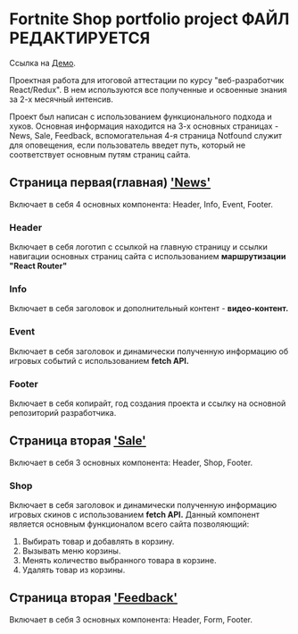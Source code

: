 # Fortnite Shop portfolio project ФАЙЛ РЕДАКТИРУЕТСЯ
Ссылка на [Демо](https://egilmanof.github.io/react-fortnite-shop/).

Проектная работа для итоговой аттестации по курсу "веб-разработчик React/Redux".
В нем используются все полученные и освоенные знания за 2-х месячный интенсив.

Проект был написан с использованием функционального подхода и хуков. Основная информация находится на 3-х основных страницах - News, Sale, Feedback, вспомогательная 4-я страница Notfound служит для оповещения, если пользователь введет путь, который не соответствует основным путям страниц сайта. 


## Страница первая(главная) ['News'](https://egilmanof.github.io/react-fortnite-shop/)
Включает в себя 4 основных компонента: Header, Info, Event, Footer.

### Header
Включает в себя логотип с ссылкой на главную страницу и ссылки навигации основных страниц сайта с использованием **маршрутизации "React Router"**

### Info
Включает в себя заголовок и дополнительный контент - **видео-контент.**

### Event
Включает в себя заголовок и динамически полученную информацию об игровых событий с использованием **fetch API.**

### Footer
Включает в себя копирайт, год создания проекта и ссылку на основной репозиторий разработчика. 

## Страница вторая ['Sale'](https://egilmanof.github.io/react-fortnite-shop/sale)
Включает в себя 3 основных компонента: Header, Shop, Footer.

### Shop 

Включает в себя заголовок и динамически полученную информацию игровых скинов с использованием **fetch API.**
Данный компонент является основным функционалом всего сайта позволяющий:
1. Выбирать товар и добавлять в корзину.
2. Вызывать меню корзины.
3. Менять количество выбранного товара в корзине.
4. Удалять товар из корзины.

## Страница вторая ['Feedback'](https://egilmanof.github.io/react-fortnite-shop/feedbaack)
Включает в себя 3 основных компонента: Header, Form, Footer.